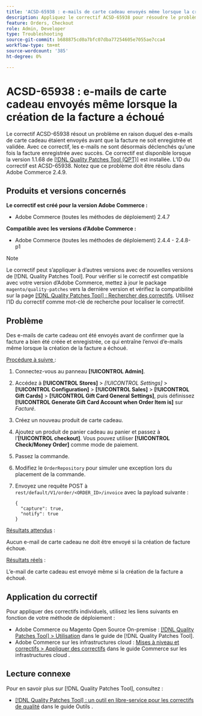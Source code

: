 ```yaml
---
title: 'ACSD-65938 : e-mails de carte cadeau envoyés même lorsque la création de la facture a échoué'
description: Appliquez le correctif ACSD-65938 pour résoudre le problème d’Adobe Commerce en raison duquel des e-mails de carte cadeau ont été envoyés avant que la facture ne soit enregistrée et validée, en veillant à ce que les e-mails soient déclenchés une fois la facture correctement enregistrée.
feature: Orders, Checkout
role: Admin, Developer
type: Troubleshooting
source-git-commit: b688875cd0a7bfc07dba77254605e7055ae7cca4
workflow-type: tm+mt
source-wordcount: '385'
ht-degree: 0%

---
```



# ACSD-65938 : e-mails de carte cadeau envoyés même lorsque la création de la facture a échoué

Le correctif ACSD-65938 résout un problème en raison duquel des e-mails de carte cadeau étaient envoyés avant que la facture ne soit enregistrée et validée. Avec ce correctif, les e-mails ne sont désormais déclenchés qu’une fois la facture enregistrée avec succès. Ce correctif est disponible lorsque la version 1.1.68 de [[!DNL Quality Patches Tool (QPT)]](/help/tools/quality-patches-tool/quality-patches-tool-to-self-serve-quality-patches.md) est installée. L’ID du correctif est ACSD-65938. Notez que ce problème doit être résolu dans Adobe Commerce 2.4.9.

## Produits et versions concernés

**Le correctif est créé pour la version Adobe Commerce :**

* Adobe Commerce (toutes les méthodes de déploiement) 2.4.7

**Compatible avec les versions d’Adobe Commerce :**

* Adobe Commerce (toutes les méthodes de déploiement) 2.4.4 - 2.4.8-p1

>[!NOTE]
>
>Le correctif peut s’appliquer à d’autres versions avec de nouvelles versions de [!DNL Quality Patches Tool]. Pour vérifier si le correctif est compatible avec votre version d’Adobe Commerce, mettez à jour le package `magento/quality-patches` vers la dernière version et vérifiez la compatibilité sur la page [[!DNL Quality Patches Tool] : Rechercher des correctifs](https://experienceleague.adobe.com/tools/commerce-quality-patches/index.html?lang=fr). Utilisez l’ID du correctif comme mot-clé de recherche pour localiser le correctif.

## Problème

Des e-mails de carte cadeau ont été envoyés avant de confirmer que la facture a bien été créée et enregistrée, ce qui entraîne l’envoi d’e-mails même lorsque la création de la facture a échoué.

<u>Procédure à suivre </u> :

1. Connectez-vous au panneau **[!UICONTROL Admin]**.
2. Accédez à **[!UICONTROL Stores]** > *[!UICONTROL Settings]* > **[!UICONTROL Configuration]** > **[!UICONTROL Sales]** > **[!UICONTROL Gift Cards]** > **[!UICONTROL Gift Card General Settings]**, puis définissez **[!UICONTROL Generate Gift Card Account when Order Item is]** sur *Facturé*.
3. Créez un nouveau produit de carte cadeau.
4. Ajoutez un produit de panier cadeau au panier et passez à l’**[!UICONTROL checkout]**. Vous pouvez utiliser **[!UICONTROL Check/Money Order]** comme mode de paiement.
5. Passez la commande.
6. Modifiez le `OrderRepository` pour simuler une exception lors du placement de la commande.
7. Envoyez une requête POST à `rest/default/V1/order/<ORDER_ID>/invoice` avec la payload suivante :

   ```
   {
     "capture": true,
     "notify": true
   }
   ```


<u>Résultats attendus</u> :

Aucun e-mail de carte cadeau ne doit être envoyé si la création de facture échoue.

<u>Résultats réels</u> :

L’e-mail de carte cadeau est envoyé même si la création de la facture a échoué.

## Application du correctif

Pour appliquer des correctifs individuels, utilisez les liens suivants en fonction de votre méthode de déploiement :

* Adobe Commerce ou Magento Open Source On-premise : [[!DNL Quality Patches Tool] > Utilisation](/help/tools/quality-patches-tool/usage.md) dans le guide de [!DNL Quality Patches Tool].
* Adobe Commerce sur les infrastructures cloud : [Mises à niveau et correctifs > Appliquer des correctifs](https://experienceleague.adobe.com/docs/commerce-cloud-service/user-guide/develop/upgrade/apply-patches.html?lang=fr) dans le guide Commerce sur les infrastructures cloud .

## Lecture connexe

Pour en savoir plus sur [!DNL Quality Patches Tool], consultez :

* [[!DNL Quality Patches Tool] : un outil en libre-service pour les correctifs de qualité](/help/tools/quality-patches-tool/quality-patches-tool-to-self-serve-quality-patches.md) dans le guide Outils .

